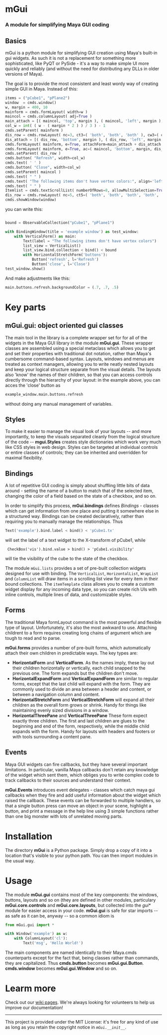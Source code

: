 # mGui 
### A module for simplifying Maya GUI coding

## Basics
mGui is a python module for simplifying GUI creation using Maya's built-in gui widgets. As such it is not a replacement for something more sophisticated, like PyQT or PySide - it's a way to make simple UI more quickly and reliably (and without the need for distributing any DLLs in older versions of Maya).

The goal is to provide the most consistent and least wordy way of creating simple GUI in Maya. Instead of this:

```python
items = ("pCube1", "pPlane2")
window  = cmds.window()
w, margin = 400, 10
mainform = cmds.formLayout( width=w ) 
maincol = cmds.columnLayout( adj=True ) 
main_attach = [( maincol, 'top', margin ), ( maincol, 'left', margin ), ( maincol, 'right', margin )]
col_w = int( ( w - ( margin * 2 ) ) / 3 ) - 1
cmds.setParent( mainform ) 
dis_row = cmds.rowLayout( nc=3, ct3=( 'both', 'both', 'both' ), cw3=( col_w, col_w, col_w ) ) 
dis_attach = [( dis_row, 'bottom', margin ), ( dis_row, 'left', margin ), ( dis_row, 'right', margin )]
cmds.formLayout( mainform, e=True, attachForm=main_attach + dis_attach ) 
cmds.formLayout( mainform, e=True, ac=( maincol, 'bottom', margin, dis_row ) ) 
cmds.setParent( dis_row ) 
cmds.button( "Refresh", width=col_w)
cmds.text( ' ' ) 
cmds.button( "Close", width=col_w)
cmds.setParent( maincol ) 
cmds.text( " " ) 
cmds.text( "The following items don't have vertex colors:", align='left' ) 
cmds.text( " " ) 
Itemlist = cmds.textScrollList( numberOfRows=8, allowMultiSelection=True, append=items ) 
dis_row = cmds.rowLayout( nc=5, ct5=( 'both', 'both', 'both', 'both', 'both' ) ) 
cmds.showWindow(window)
```
you can write this:
```python

bound = ObservableCollection("pCube1", "pPlane1")

with BindingWindow(title = 'example window') as test_window:
    with VerticalForm() as main:
        Text(label = "The following items don't have vertex colors")
        list_view = VerticalList()
        list_view.bind.collection < bind() < bound
        with HorizontalStretchForm('buttons'):
            Button('refresh', l='Refresh')
            Button('close', l='Close')
test_window.show()             
```
And make adjustments like this:
```python
main.buttons.refresh.backgroundColor = (.7, .7, .5)
```


# Key parts

## mGui.gui: object oriented gui classes

The main tool in the library is a complete wrapper set for for all of the widgets in the 
Maya GUI library in the module **mGui.gui**.  These wrapper classes are assembled using a 
special metaclass which allows you to get and set their properties with traditional dot 
notation, rather than Maya's cumbersome command-based syntax.  Layouts, windows and menus are 
treated as context managers,  allowing you to write neatly nested layouts and keep your 
logical structure separate from the visual details.  The layouts also 'know' the names of their
children, so that you can access controls directly through the hierarchy of your layout: 
in the example above, you can acces the 'close' button as
```python
example_window.main.buttons.refresh
```
without doing any manual management of variables.


## Styles

To make it easier to manage the visual look of your layouts -- and more importantly, to keep the
visuals separated cleanly from the logical structure of the code -- **mgui.Styles** creates
style dictionaries which work very much like CSS styles in web design.  Styles can be targeted at 
individual controls or entire classes of controls; they can be inherited and overridden for maximal
flexibility.


## Bindings

A lot of repetitive GUI coding is simply about shuffling little bits of data around - setting the name
of a button to match that of the selected item, changing the color of a field based on the state of 
a checkbox, and so on.  

In order to simplify this process, **mGui.bindings** defines  _Bindings_ - classes which can get information
 from one place and putting it somewhere else in a structured way. Bindings can be created declaratively,
 rather than requiring you to manually manage the relationships. Thus
```python
Text('example').bind.label < bind() < 'pCube1.tx'
```
 will set the label of a text widget to the X-transform of pCube1, while
 
     CheckBox('vis').bind.value > bind() > 'pCube1.visibility' 
     
 will tie the visibility of the cube to the state of the checkbox.
 
 The module `mGui.lists` provides a set of pre-built collection widgets designed for use with binding. The `VerticalList`, `HorizontalList`, `WrapList` and `ColumnList` will draw items in a scrolling list view for every item in their bound collections. The `itemTemplate` class allows you to create a custom widget display for any incoming data type, so you can create rich UIs with inline controls, multiple lines of data, and customizable styles.
 
## Forms 

The traditional Maya formLayout command is the most powerful and flexible type of layout. Unfortunately, it's also the most awkward to use. Attaching childrent to a form requires creating long chains of argument which are tough to read and to parse.

**mGui.forms** provides a number of pre-built forms, which automatically attach their own children in predictable ways.  The key types are:

*  **HorizontalForm** and **VerticalForm**.  As the names imply, these lay out their children horizontally or vertically, each child snapped to the previous one. The form expands but the children don't move. 
*  **HorizontalExpandForm** and **VerticalExpandForm** are similar to regular forms, except that the last child will expand with the form.  They are commonly used to divide an area between a header and content, or between a navigation column and content.
*  **HorizontalStretchForm** and **VerticalStretchForm** will expand all their children as the overall form grows or shrink. Handy for things like maintaining evenly sized divisions in a window.
*  **HorizontalThreePane** and **VerticalThreePane**  These form expect exactly three children. The first and last children are glues to the beginning and end of the form, respectively, while the middle child expands with the form. Handy for layouts with headers and footers or with tools surrounding a content pane.

## Events

Maya GUI widgets can fire callbacks, but they have several important limitations. In particular, vanilla 
Maya callbacks don't retain any knowledge of the widget which sent them, which obliges you to write complex 
code to track callbacks to their sources and understand their context.

**mGui.Events** introduces event delegates - classes which catch maya gui callbacks when they fire and add
useful information about the widget which raised the callback. These events can be forwarded to multiple handlers,
so that a single button press can move an object in your scene, highlight a button, and print a message in the help
line using 3 simple functions rather than one big monster with lots of unrelated moving parts.  


# Installation

The directory **mGui** is a Python package. Simply drop a copy of it into a location that's visible to your python path. You can then import modules in the usual way.

# Usage

The module **mGui.gui** contains most of the key components: the windows, buttons, layouts and so on (they are defined in other modules, particulary **mGui.core.controls** and **mGui.core.layouts**, but collected into the *gui** module for easier access in your code.  **mGui.gui** is safe for star imports -- as safe as it can be, anyway --  so a common idiom is
```python
from mGui.gui import *

with Window('example') as w:
    with ColumnLayout('cl'):
        Text('msg', 'Hello World!')
```
The main components are named identically to their Maya.cmds counterparts except for the fact that, being classes rather than commands, they are capitalized. Thus  **cmds.button** becomes **mGui.gui.Button**. **cmds.window** becomes **mGui.gui.Window** and so on.

# Learm more

Check out our [wiki pages](https://github.com/theodox/mGui/wiki).  We're always looking for volunteers to help us improve our documentation!

----------------

This project is provided under the MIT License: it's free for any kind of use as long as you retain the copyright notice in *`mGui.__init__`*.  
     
